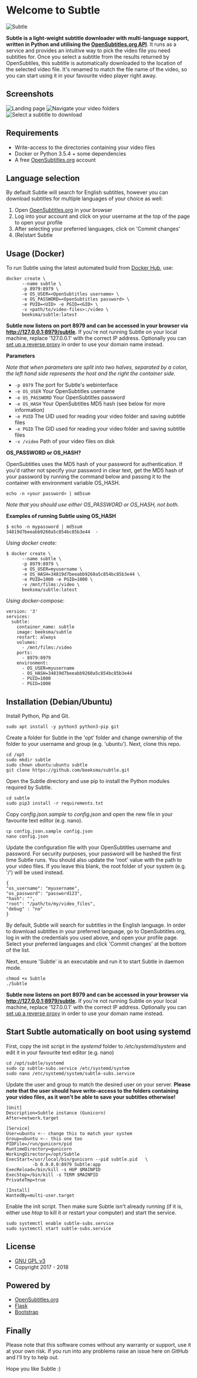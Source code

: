 # Welcome to Subtle
![Subtle](https://user-images.githubusercontent.com/1226128/39083582-159431a6-455e-11e8-86c6-3da36a564d6e.png)


**Subtle is a light-weight subtitle downloader with multi-language support, written in Python and utilising the [OpenSubtitles.org API](http://trac.opensubtitles.org/projects/opensubtitles/wiki/XMLRPC)**. It runs as a service and provides an intuitive way to pick the video file you need subtitles for. Once you select a subtitle from the results returned by OpenSubtiles, this subtitle is automatically downloaded to the location of the selected video file. It's renamed to match the file name of the video, so you can start using it in your favourite video player right away.

## Screenshots

![Landing page](https://user-images.githubusercontent.com/1226128/39084520-3b7e2244-456f-11e8-8e35-d22ebf6a33da.png)
![Navigate your video folders](https://user-images.githubusercontent.com/1226128/39084523-519c613a-456f-11e8-9684-b16cd5b72d14.png)
![Select a subtitle to download](https://user-images.githubusercontent.com/1226128/39084533-73c87fbe-456f-11e8-88ff-fbfa53463ca0.png)

## Requirements

 - Write-access to the directories containing your video files
 - Docker or Python 3.5.4 + some dependencies
 - A free [OpenSubtitles.org](https://www.opensubtitles.org) account

## Language selection

By default Subtle will search for English subtitles, however you can download subtitles for multiple languages of your choice as well: 
1. Open [OpenSubtitles.org](https://www.opensubtitles.org) in your browser
2. Log into your account and click on your username at the top of the page to open your profile
3. After selecting your preferred languages, click on 'Commit changes'
4. (Re)start Subtle

## Usage (Docker)

To run Subtle using the latest automated build from [Docker Hub](https://hub.docker.com/r/beeksma/subtle/), use:
 
```
docker create \
      --name subtle \
      -p 8979:8979 \
      -e OS_USER=<OpenSubtitles username> \
      -e OS_PASSWORD=<OpenSubtitles password> \
      -e PUID=<UID> -e PGID=<GID> \
      -v <path/to/video-files>:/video \
      beeksma/subtle:latest
```

**Subtle now listens on port 8979 and can be accessed in your browser via http://127.0.0.1:8979/subtle.** If you're not running Subtle on your local machine, replace '127.0.0.1' with the correct IP address. Optionally you can [set up a reverse proxy](https://duckduckgo.com/?q=how+to+set+up+a+reverse+proxy&t=ffab&ia=web) in order to use your domain name instead.

**Parameters**

*Note that when parameters are split into two halves, separated by a colon, the left hand side represents the host and the right the container side.*
 - ``-p 8979`` The port for Subtle's webinterface
 - ``-e OS_USER`` Your OpenSubtitles username
 - ``-e OS_PASSWORD`` Your OpenSubtitles password
 - ``-e OS_HASH`` Your OpenSubtitles MD5 hash (see below for more information)
 - ``-e PUID`` The UID used for reading your video folder and saving subtitle files
 - ``-e PGID`` The GID used for reading your video folder and saving subtitle files
 - ``-v /video`` Path of your video files on disk

**OS_PASSWORD or OS_HASH?**

 OpenSubtitles uses the MD5 hash of your password for authentication. If you'd rather not specify your password in clear text, get the MD5 hash of your password by running the command below and passing it to the container with environment variable OS_HASH.

``echo -n <your password> | md5sum``

*Note that you should use either OS_PASSWORD or OS_HASH, not both.*

**Examples of running Subtle using OS_HASH**


```
$ echo -n mypassword | md5sum
34819d7beeabb9260a5c854bc85b3e44  -
```

*Using docker create:*

```
$ docker create \
      --name subtle \
      -p 8979:8979 \
      -e OS_USER=myusername \
      -e OS_HASH=34819d7beeabb9260a5c854bc85b3e44 \
      -e PUID=1000 -e PGID=1000 \
      -v /mnt/films:/video \
      beeksma/subtle:latest
```

*Using docker-compose:*

```
version: '3'
services:
  subtle:
    container_name: subtle
    image: beeksma/subtle
    restart: always
    volumes:
      - /mnt/films:/video
    ports:
      - 8979:8979
    environment:
      - OS_USER=myusername
      - OS_HASH=34819d7beeabb9260a5c854bc85b3e44
      - PUID=1000
      - PGID=1000
```

## Installation (Debian/Ubuntu)

Install Python, Pip and Git.

    sudo apt install -y python3 python3-pip git

Create a folder for Subtle in the 'opt' folder and change ownership of the folder to your username and group (e.g. 'ubuntu'). Next, clone this repo.

    cd /opt
    sudo mkdir subtle
    sudo chown ubuntu:ubuntu subtle
    git clone https://github.com/beeksma/subtle.git

Open the Subtle directory and use pip to install the Python modules required by Subtle.

    cd subtle
    sudo pip3 install -r requirements.txt 

Copy *config.json.sample* to *config.json* and open the new file in your favourite text editor (e.g. nano).

    cp config.json.sample config.json
    nano config.json

Update the configuration file with your OpenSubtitles username and password. For security purposes, your password will be hashed the first time Subtle runs. You should also update the 'root' value with the path to your video files. If you leave this blank, the root folder of your system (e.g. '/') will be used instead.

    {
    "os_username": "myusername",
    "os_password": "password123",
    "hash": "",
    "root": "/path/to/my/video_files",
    "debug" : "no"
    }

By default, Subtle will search for subtitles in the English language. In order to download subtitles in your preferred language, go to OpenSubtitles.org, log in with the credentials you used above, and open your profile page. Select your preferred languages and click 'Commit changes' at the bottom of the list.

Next, ensure 'Subtle' is an executable and run it to start Subtle in daemon mode.

    chmod +x Subtle
    ./Subtle

**Subtle now listens on port 8979 and can be accessed in your browser via http://127.0.0.1:8979/subtle.** If you're not running Subtle on your local machine, replace '127.0.0.1' with the correct IP address. Optionally you can [set up a reverse proxy](https://duckduckgo.com/?q=how+to+set+up+a+reverse+proxy&t=ffab&ia=web) in order to use your domain name instead.

## Start Subtle automatically on boot using systemd

First, copy the init script in the *systemd* folder to */etc/systemd/system* and edit it in your favourite text editor (e.g. nano)

    cd /opt/subtle/systemd
    sudo cp subtle-subs.service /etc/systemd/system
    sudo nano /etc/systemd/system/subtle-subs.service 

Update the user and group to match the desired user on your server. **Please note that the user should have write-access to the folders containing your video files, as it won't be able to save your subtitles otherwise!**

    [Unit]
    Description=Subtle instance (Gunicorn)
    After=network.target
    
    [Service]
    User=ubuntu <-- change this to match your system
    Group=ubuntu <-- this one too
    PIDFile=/run/gunicorn/pid
    RuntimeDirectory=gunicorn
    WorkingDirectory=/opt/Subtle
    ExecStart=/usr/local/bin/gunicorn --pid subtle.pid   \
              -b 0.0.0.0:8979 Subtle:app
    ExecReload=/bin/kill -s HUP $MAINPID
    ExecStop=/bin/kill -s TERM $MAINPID
    PrivateTmp=true
    
    [Install]
    WantedBy=multi-user.target

Enable the init script. Then make sure Subtle isn't already running (if it is, either use *htop* to kill it or restart your computer) and start the service.

    sudo systemctl enable subtle-subs.service
    sudo systemctl start subtle-subs.service

## License

* [GNU GPL v3](http://www.gnu.org/licenses/gpl.html)
* Copyright 2017 - 2018

## Powered by

 - [OpenSubtitles.org](https://www.opensubtitles.org)
 - [Flask](http://flask.pocoo.org/)
 - [Bootstrap](https://getbootstrap.com/)

## Finally

Please note that this software comes without any warranty or support, use it at your own risk. If you run into any problems raise an issue here on GitHub and I'll try to help out.

Hope you like Subtle :)